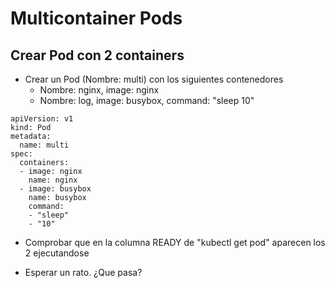 # Multicontainer Pods

## Crear Pod con 2 containers

  * Crear un Pod (Nombre: multi) con los  siguientes contenedores
    * Nombre: nginx, image: nginx
    * Nombre: log, image: busybox, command: "sleep 10"

```
apiVersion: v1
kind: Pod
metadata:
  name: multi
spec:
  containers:
  - image: nginx
    name: nginx
  - image: busybox
    name: busybox
    command:
    - "sleep"
    - "10"
```

  * Comprobar que en la columna READY de "kubectl get pod" aparecen los 2 ejecutandose

  * Esperar un rato. ¿Que pasa?

